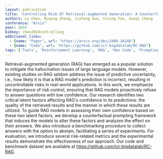 ```yaml
---
layout: publication
title: 'Controlling Risk Of Retrieval-augmented Generation: A Counterfactual Prompting Framework'
authors: Lu Chen, Ruqing Zhang, Jiafeng Guo, Yixing Fan, Xueqi Cheng
conference: "Arxiv"
year: 2024
bibkey: chen2024controlling
additional_links:
  - {name: "Paper", url: "https://arxiv.org/abs/2409.16146"}
  - {name: "Code", url: "https://github.com/ict-bigdatalab/RC-RAG"}
tags: ['Tools', 'Reinforcement Learning', 'RAG', 'Has Code', 'Prompting', 'Applications']
---
```

Retrieval-augmented generation (RAG) has emerged as a popular solution to
mitigate the hallucination issues of large language models. However, existing
studies on RAG seldom address the issue of predictive uncertainty, i.e., how
likely it is that a RAG model's prediction is incorrect, resulting in
uncontrollable risks in real-world applications. In this work, we emphasize the
importance of risk control, ensuring that RAG models proactively refuse to
answer questions with low confidence. Our research identifies two critical
latent factors affecting RAG's confidence in its predictions: the quality of
the retrieved results and the manner in which these results are utilized. To
guide RAG models in assessing their own confidence based on these two latent
factors, we develop a counterfactual prompting framework that induces the
models to alter these factors and analyzes the effect on their answers. We also
introduce a benchmarking procedure to collect answers with the option to
abstain, facilitating a series of experiments. For evaluation, we introduce
several risk-related metrics and the experimental results demonstrate the
effectiveness of our approach. Our code and benchmark dataset are available at
https://github.com/ict-bigdatalab/RC-RAG.
